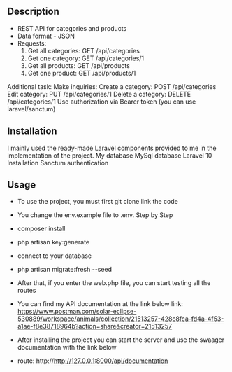 ## Description
- REST API for categories and products
- Data format - JSON
- Requests:
     1) Get all categories: GET /api/categories
     2) Get one category: GET /api/categories/1
     1) Get all products: GET /api/products
     2) Get one product: GET /api/products/1

Additional task:
Make inquiries:
     Create a category: POST /api/categories
     Edit category: PUT /api/categories/1
     Delete a category: DELETE /api/categories/1
Use authorization via Bearer token (you can use laravel/sanctum)

## Installation

I mainly used the ready-made Laravel components provided to me in the implementation of the project.
My database MySql database
Laravel 10
Installation Sanctum authentication

## Usage

- To use the project, you must first git clone link the code
- You change the env.example file to .env. Step by Step
- composer install
- php artisan key:generate
- connect to your database
- php artisan migrate:fresh --seed   
- After that, if you enter the web.php file, you can start testing all the routes
- You can find my API documentation at the link below
 link: https://www.postman.com/solar-eclipse-530889/workspace/animals/collection/21513257-428c8fca-fd4a-4f53-a1ae-f8e38718964b?action=share&creator=21513257


- After installing the project you can start the server and use the swaager documentation with the link below    
- route: http://http://127.0.0.1:8000/api/documentation

